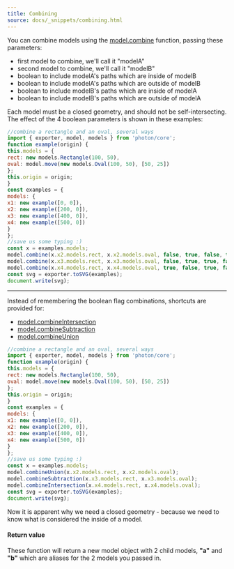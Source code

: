```yaml
---
title: Combining
source: docs/_snippets/combining.html
---
```


You can combine models using the [model.combine](/docs/api/modules/model.md#combine) function, passing these parameters:

* first model to combine, we'll call it "modelA"
* second model to combine, we'll call it "modelB"
* boolean to include modelA's paths which are inside of modelB
* boolean to include modelA's paths which are outside of modelB
* boolean to include modelB's paths which are inside of modelA
* boolean to include modelB's paths which are outside of modelA

Each model must be a closed geometry, and should not be self-intersecting. The effect of the 4 boolean parameters is shown in these examples:
```javascript
//combine a rectangle and an oval, several ways
import { exporter, model, models } from 'photon/core';
function example(origin) {
this.models = {
rect: new models.Rectangle(100, 50),
oval: model.move(new models.Oval(100, 50), [50, 25])
};
this.origin = origin;
}
const examples = {
models: {
x1: new example([0, 0]),
x2: new example([200, 0]),
x3: new example([400, 0]),
x4: new example([500, 0])
}
};
//save us some typing :)
const x = examples.models;
model.combine(x.x2.models.rect, x.x2.models.oval, false, true, false, true);
model.combine(x.x3.models.rect, x.x3.models.oval, false, true, true, false);
model.combine(x.x4.models.rect, x.x4.models.oval, true, false, true, false);
const svg = exporter.toSVG(examples);
document.write(svg);
```


---

Instead of remembering the boolean flag combinations, shortcuts are provided for:

* [model.combineIntersection](/docs/api/modules/model.md#combineintersection)
* [model.combineSubtraction](/docs/api/modules/model.md#combinesubtraction)
* [model.combineUnion](/docs/api/modules/model.md#combineunion)

```javascript
//combine a rectangle and an oval, several ways
import { exporter, model, models } from 'photon/core';
function example(origin) {
this.models = {
rect: new models.Rectangle(100, 50),
oval: model.move(new models.Oval(100, 50), [50, 25])
};
this.origin = origin;
}
const examples = {
models: {
x1: new example([0, 0]),
x2: new example([200, 0]),
x3: new example([400, 0]),
x4: new example([500, 0])
}
};
//save us some typing :)
const x = examples.models;
model.combineUnion(x.x2.models.rect, x.x2.models.oval);
model.combineSubtraction(x.x3.models.rect, x.x3.models.oval);
model.combineIntersection(x.x4.models.rect, x.x4.models.oval);
const svg = exporter.toSVG(examples);
document.write(svg);
```
Now it is apparent why we need a closed geometry - because we need to know what is considered the inside of a model.

#### Return value

These function will return a new model object with 2 child models, **"a"** and **"b"** which are aliases for the 2 models you passed in.
